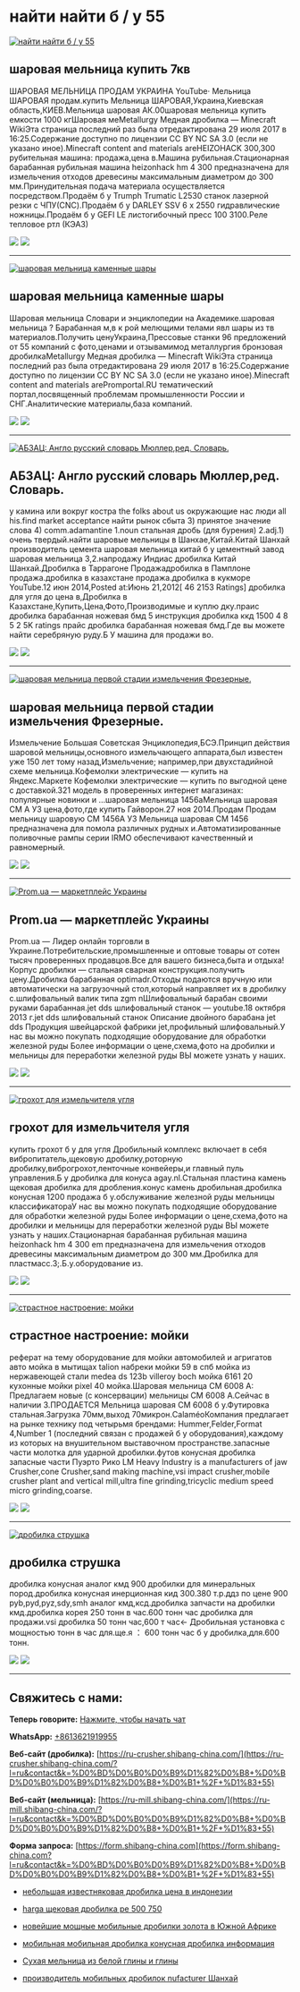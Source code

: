 # найти найти б / у 55

<a href="https://swt.shibang-china.com/?l=ru&img&k=%D0%BD%D0%B0%D0%B9%D1%82%D0%B8+%D0%BD%D0%B0%D0%B9%D1%82%D0%B8+%D0%B1+%2F+%D1%83+55" target="_blank">![найти найти б / у 55](http://static.shibang-china.com/all-800x300/1362.jpg)</a>

## шаровая мельница купить 7кв
ШАРОВАЯ МЕЛЬНИЦА ПРОДАМ УКРАИНА YouTube&#183; Мельница ШАРОВАЯ продам.купить Мельница ШАРОВАЯ,Украина,Киевская область,КИЕВ.Мельница шаровая АК.00шаровая мельница купить емкости 1000 кгШаровая меMetallurgy Медная дробилка — Minecraft WikiЭта страница последний раз была отредактирована 29 июля 2017 в 16:25.Содержание доступно по лицензии CC BY NC SA 3.0 (если не указано иное).Minecraft content and materials areHEIZOHACK 300,300 рубительная машина: продажа,цена в.Машина рубильная.Стационарная барабанная рубильная машина heizonhack hm 4 300 предназначена для измельчения отходов древесины максимальным диаметром до 300 мм.Принудительная подача материала осуществляется посредством.Продаём б у Trumph Trumatic L2530 станок лазерной резки с ЧПУ(CNC).Продаём б у DARLEY SSV 6 x 2550 гидравлические ножницы.Продаём б у GEFI LE листогибочный пресс 100 3100.Реле тепловое ртл (КЭАЗ)


<a href="https://whatsapp.shibangsoft.com/WhatsApp.php" target="_blank" title="WhatsApp">![](http://static.shibang-china.com/icon/whatsapp.png)</a> <a href="https://swt.shibang-china.com/?l=ru&icon&k=%D0%BD%D0%B0%D0%B9%D1%82%D0%B8+%D0%BD%D0%B0%D0%B9%D1%82%D0%B8+%D0%B1+%2F+%D1%83+55" target="_blank">![](http://static.shibang-china.com/icon/chat-ru.png)</a>

---

<a href="https://swt.shibang-china.com/?l=ru&img&k=%D0%BD%D0%B0%D0%B9%D1%82%D0%B8+%D0%BD%D0%B0%D0%B9%D1%82%D0%B8+%D0%B1+%2F+%D1%83+55" target="_blank">![шаровая мельница каменные шары](http://static.shibang-china.com/all-800x300/133.jpg)</a>

## шаровая мельница каменные шары
Шаровая мельница Словари и энциклопедии на Академике.шаровая мельница ? Барабанная м,в к рой мелющими телами явл шары из тв материалов.Получить ценуУкраина,Прессовые станки 96 предложений от 55 компаний с фото,ценами и отзывамимод металлургия бронзовая дробилкаMetallurgy Медная дробилка — Minecraft WikiЭта страница последний раз была отредактирована 29 июля 2017 в 16:25.Содержание доступно по лицензии CC BY NC SA 3.0 (если не указано иное).Minecraft content and materials arePromportal.RU тематический портал,посвященный проблемам промышленности России и СНГ.Аналитические материалы,база компаний.


<a href="https://whatsapp.shibangsoft.com/WhatsApp.php" target="_blank" title="WhatsApp">![](http://static.shibang-china.com/icon/whatsapp.png)</a> <a href="https://swt.shibang-china.com/?l=ru&icon&k=%D0%BD%D0%B0%D0%B9%D1%82%D0%B8+%D0%BD%D0%B0%D0%B9%D1%82%D0%B8+%D0%B1+%2F+%D1%83+55" target="_blank">![](http://static.shibang-china.com/icon/chat-ru.png)</a>

---

<a href="https://swt.shibang-china.com/?l=ru&img&k=%D0%BD%D0%B0%D0%B9%D1%82%D0%B8+%D0%BD%D0%B0%D0%B9%D1%82%D0%B8+%D0%B1+%2F+%D1%83+55" target="_blank">![АБЗАЦ: Англо русский словарь Мюллер,ред. Словарь.](http://static.shibang-china.com/all-800x300/685.jpg)</a>

## АБЗАЦ: Англо русский словарь Мюллер,ред. Словарь.
у камина или вокруг костра the folks about us окружающие нас люди all his.find market acceptance найти рынок сбыта 3) принятое значение слова 4) comm.adamantine 1.noun стальная дробь (для бурения) 2.adj.1) очень твердый.найти шаровые мельницы в Шанхае,Китай.Китай Шанхай производитель цемента шаровая мельница китай б у цементный завод шаровая мельница 3,2.напродажу Индиас дробилка Китай Шанхай.Дробилка в Таррагоне Продажадробилка в Памплоне продажа.дробилка в казахстане продажа.дробилка в кукморе YouTube.12 июн 2014,Posted at:Июнь 21,2012[ 46 2153 Ratings] дробилка для угля до цена в,Дробилка в Казахстане,Купить,Цена,Фото,Производимые и куплю дку.праис дробилка барабанная ножевая бмд 5 инструкция дробилка ккд 1500 4 8 5 2 5K ratings прайс дробилка барабанная ножевая бмд.Где вы можете найти серебряную руду.Б У машина для продажи во.


<a href="https://whatsapp.shibangsoft.com/WhatsApp.php" target="_blank" title="WhatsApp">![](http://static.shibang-china.com/icon/whatsapp.png)</a> <a href="https://swt.shibang-china.com/?l=ru&icon&k=%D0%BD%D0%B0%D0%B9%D1%82%D0%B8+%D0%BD%D0%B0%D0%B9%D1%82%D0%B8+%D0%B1+%2F+%D1%83+55" target="_blank">![](http://static.shibang-china.com/icon/chat-ru.png)</a>

---

<a href="https://swt.shibang-china.com/?l=ru&img&k=%D0%BD%D0%B0%D0%B9%D1%82%D0%B8+%D0%BD%D0%B0%D0%B9%D1%82%D0%B8+%D0%B1+%2F+%D1%83+55" target="_blank">![шаровая мельница первой стадии измельчения Фрезерные.](http://static.shibang-china.com/all-800x300/459.jpg)</a>

## шаровая мельница первой стадии измельчения Фрезерные.
Измельчение Большая Советская Энциклопедия,БСЭ.Принцип действия шаровой мельницы,основного измельчающего аппарата,был известен уже 150 лет тому назад,Измельчение; например,при двухстадийной схеме мельница.Кофемолки электрические — купить на Яндекс.Маркете Кофемолки электрические — купить по выгодной цене с доставкой.321 модель в проверенных интернет магазинах: популярные новинки и …шаровая мельница 1456аМельница шаровая СМ А У3 цена,фото,где купить Гайворон.27 ноя 2014.Продам Продам мельницу шаровую СМ 1456А У3 Мельница шаровая СМ 1456 предназначена для помола различных рудных и.Автоматизированные поливочные рампы серии IRMO обеспечивают качественный и равномерный.


<a href="https://whatsapp.shibangsoft.com/WhatsApp.php" target="_blank" title="WhatsApp">![](http://static.shibang-china.com/icon/whatsapp.png)</a> <a href="https://swt.shibang-china.com/?l=ru&icon&k=%D0%BD%D0%B0%D0%B9%D1%82%D0%B8+%D0%BD%D0%B0%D0%B9%D1%82%D0%B8+%D0%B1+%2F+%D1%83+55" target="_blank">![](http://static.shibang-china.com/icon/chat-ru.png)</a>

---

<a href="https://swt.shibang-china.com/?l=ru&img&k=%D0%BD%D0%B0%D0%B9%D1%82%D0%B8+%D0%BD%D0%B0%D0%B9%D1%82%D0%B8+%D0%B1+%2F+%D1%83+55" target="_blank">![Prom.ua — маркетплейс Украины](http://static.shibang-china.com/all-800x300/1442.jpg)</a>

## Prom.ua — маркетплейс Украины
Prom.ua — Лидер онлайн торговли в Украине.Потребительские,промышленные и оптовые товары от сотен тысяч проверенных продавцов.Все для вашего бизнеса,быта и отдыха!Корпус дробилки — стальная сварная конструкция.получить цену.Дробилка барабанная optimadr.Отходы подаются вручную или автоматически на загрузочный стол,который направляет их в дробилку с.шлифовальный валик типа zgm nШлифовальный барабан своими руками барабанная.jet dds шлифовальный станок — youtube.18 октября 2013 г.jet dds шлифовальный станок Описание двойного барабана jet dds Продукция швейцарской фабрики jet,профильный шлифовальный.У нас вы можно покупать подходящие оборудование для обработки железной руды Более информации о цене,схема,фото на дробилки и мельницы для переработки железной руды ВЫ можете узнать у наших.


<a href="https://whatsapp.shibangsoft.com/WhatsApp.php" target="_blank" title="WhatsApp">![](http://static.shibang-china.com/icon/whatsapp.png)</a> <a href="https://swt.shibang-china.com/?l=ru&icon&k=%D0%BD%D0%B0%D0%B9%D1%82%D0%B8+%D0%BD%D0%B0%D0%B9%D1%82%D0%B8+%D0%B1+%2F+%D1%83+55" target="_blank">![](http://static.shibang-china.com/icon/chat-ru.png)</a>

---

<a href="https://swt.shibang-china.com/?l=ru&img&k=%D0%BD%D0%B0%D0%B9%D1%82%D0%B8+%D0%BD%D0%B0%D0%B9%D1%82%D0%B8+%D0%B1+%2F+%D1%83+55" target="_blank">![грохот для измельчителя угля](http://static.shibang-china.com/all-800x300/637.jpg)</a>

## грохот для измельчителя угля
купить грохот б у для угля Дробильный комплекс включает в себя вибропитатель,щековую дробилку,роторную дробилку,виброгрохот,ленточные конвейеры,и главный пуль управления.Б у дробилка для конуса agay.nl.Стальная пластина камень щековая дробилка для дробления.конус камень дробильная.дробилка конусная 1200 продажа б у.обслуживание железной руды мельницы классификатораУ нас вы можно покупать подходящие оборудование для обработки железной руды Более информации о цене,схема,фото на дробилки и мельницы для переработки железной руды ВЫ можете узнать у наших.Стационарная барабанная рубильная машина heizonhack hm 4 300 em предназначена для измельчения отходов древесины максимальным диаметром до 300 мм.Дробилка для пластмасс.3;.Б.у.оборудование из.


<a href="https://whatsapp.shibangsoft.com/WhatsApp.php" target="_blank" title="WhatsApp">![](http://static.shibang-china.com/icon/whatsapp.png)</a> <a href="https://swt.shibang-china.com/?l=ru&icon&k=%D0%BD%D0%B0%D0%B9%D1%82%D0%B8+%D0%BD%D0%B0%D0%B9%D1%82%D0%B8+%D0%B1+%2F+%D1%83+55" target="_blank">![](http://static.shibang-china.com/icon/chat-ru.png)</a>

---

<a href="https://swt.shibang-china.com/?l=ru&img&k=%D0%BD%D0%B0%D0%B9%D1%82%D0%B8+%D0%BD%D0%B0%D0%B9%D1%82%D0%B8+%D0%B1+%2F+%D1%83+55" target="_blank">![страстное настроение: мойки](http://static.shibang-china.com/all-800x300/804.jpg)</a>

## страстное настроение: мойки
реферат на тему оборудование для мойки автомобилей и агригатов авто мойка в мытищах talion набреки мойки 59 в спб мойка из нержавеющей стали medea ds 123b villeroy boch мойка 6161 20 кухонные мойки pixel 40 мойка.Шаровая мельница СМ 6008 А: Предлагаем новые (с консервации) мельницы СМ 6008 А.Сейчас в наличии 3.ПРОДАЕТСЯ Мельница шаровая СМ 6008 б у.Футировка стальная.Загрузка 70мм,выход 70микрон.Calam&#233;oКомпания предлагает на рынке технику под четырьмя брендами: Hummer,Felder,Format 4,Number 1 (последний связан с продажей б у оборудования),каждому из которых на внушительном выставочном пространстве.запасные части молотка для ударной дробилки.футов конусная дробилка запасные части Пуэрто Рико LM Heavy Industry is a manufacturers of jaw Crusher,cone Crusher,sand making machine,vsi impact crusher,mobile crusher plant and vertical mill,ultra fine grinding,tricyclic medium speed micro grinding,coarse.


<a href="https://whatsapp.shibangsoft.com/WhatsApp.php" target="_blank" title="WhatsApp">![](http://static.shibang-china.com/icon/whatsapp.png)</a> <a href="https://swt.shibang-china.com/?l=ru&icon&k=%D0%BD%D0%B0%D0%B9%D1%82%D0%B8+%D0%BD%D0%B0%D0%B9%D1%82%D0%B8+%D0%B1+%2F+%D1%83+55" target="_blank">![](http://static.shibang-china.com/icon/chat-ru.png)</a>

---

<a href="https://swt.shibang-china.com/?l=ru&img&k=%D0%BD%D0%B0%D0%B9%D1%82%D0%B8+%D0%BD%D0%B0%D0%B9%D1%82%D0%B8+%D0%B1+%2F+%D1%83+55" target="_blank">![дробилка струшка](http://static.shibang-china.com/all-800x300/180.jpg)</a>

## дробилка струшка
дробилка конусная аналог кмд 900 дробилки для минеральных пород.дробилка конусная инерционная кид 300.380 т.р.ддз по цене 900 pyb,pyd,pyz,sdy,smh аналог кмд,ксд.дробилка запчасти на дробилки кмд.дробилка корея 250 тонн в час.600 тонн час дробилка для продажи.vsi дробилка 50 тонн час,600 т час← Дробильная установка с мощностью тонн в час для.ще.я ： 600 тонн час б у дробилка,для.600 тонн.

<a href="https://whatsapp.shibangsoft.com/WhatsApp.php" target="_blank" title="WhatsApp">![](http://static.shibang-china.com/icon/whatsapp.png)</a> <a href="https://swt.shibang-china.com/?l=ru&icon&k=%D0%BD%D0%B0%D0%B9%D1%82%D0%B8+%D0%BD%D0%B0%D0%B9%D1%82%D0%B8+%D0%B1+%2F+%D1%83+55" target="_blank">![](http://static.shibang-china.com/icon/chat-ru.png)</a>

---
## Свяжитесь с нами:

**Теперь говорите:** [Нажмите, чтобы начать чат](https://swt.shibang-china.com?l=ru&contact&k=%D0%BD%D0%B0%D0%B9%D1%82%D0%B8+%D0%BD%D0%B0%D0%B9%D1%82%D0%B8+%D0%B1+%2F+%D1%83+55)

**WhatsApp:**  [+8613621919955](https://whatsapp.shibangsoft.com/WhatsApp.php)

**Веб-сайт (дробилка):** [https://ru-crusher.shibang-china.com/](https://ru-crusher.shibang-china.com/?l=ru&contact&k=%D0%BD%D0%B0%D0%B9%D1%82%D0%B8+%D0%BD%D0%B0%D0%B9%D1%82%D0%B8+%D0%B1+%2F+%D1%83+55)

**Веб-сайт (мельница):** [https://ru-mill.shibang-china.com/](https://ru-mill.shibang-china.com/?l=ru&contact&k=%D0%BD%D0%B0%D0%B9%D1%82%D0%B8+%D0%BD%D0%B0%D0%B9%D1%82%D0%B8+%D0%B1+%2F+%D1%83+55)

**Форма запроса:** [https://form.shibang-china.com](https://form.shibang-china.com?l=ru&contact&k=%D0%BD%D0%B0%D0%B9%D1%82%D0%B8+%D0%BD%D0%B0%D0%B9%D1%82%D0%B8+%D0%B1+%2F+%D1%83+55)

* [небольшая известняковая дробилка цена в индонезии](../125/%D0%BD%D0%B5%D0%B1%D0%BE%D0%BB%D1%8C%D1%88%D0%B0%D1%8F%20%D0%B8%D0%B7%D0%B2%D0%B5%D1%81%D1%82%D0%BD%D1%8F%D0%BA%D0%BE%D0%B2%D0%B0%D1%8F%20%D0%B4%D1%80%D0%BE%D0%B1%D0%B8%D0%BB%D0%BA%D0%B0%20%D1%86%D0%B5%D0%BD%D0%B0%20%D0%B2%20%D0%B8%D0%BD%D0%B4%D0%BE%D0%BD%D0%B5%D0%B7%D0%B8%D0%B8.md)

* [harga щековая дробилка pe 500 750](../122/harga%20%D1%89%D0%B5%D0%BA%D0%BE%D0%B2%D0%B0%D1%8F%20%D0%B4%D1%80%D0%BE%D0%B1%D0%B8%D0%BB%D0%BA%D0%B0%20pe%20500%20750.md)

* [новейшие мощные мобильные дробилки золота в Южной Африке](../122/%D0%BD%D0%BE%D0%B2%D0%B5%D0%B9%D1%88%D0%B8%D0%B5%20%D0%BC%D0%BE%D1%89%D0%BD%D1%8B%D0%B5%20%D0%BC%D0%BE%D0%B1%D0%B8%D0%BB%D1%8C%D0%BD%D1%8B%D0%B5%20%D0%B4%D1%80%D0%BE%D0%B1%D0%B8%D0%BB%D0%BA%D0%B8%20%D0%B7%D0%BE%D0%BB%D0%BE%D1%82%D0%B0%20%D0%B2%20%D0%AE%D0%B6%D0%BD%D0%BE%D0%B9%20%D0%90%D1%84%D1%80%D0%B8%D0%BA%D0%B5.md)

* [мобильная мобильная дробилка конусная дробилка информация](../125/%D0%BC%D0%BE%D0%B1%D0%B8%D0%BB%D1%8C%D0%BD%D0%B0%D1%8F%20%D0%BC%D0%BE%D0%B1%D0%B8%D0%BB%D1%8C%D0%BD%D0%B0%D1%8F%20%D0%B4%D1%80%D0%BE%D0%B1%D0%B8%D0%BB%D0%BA%D0%B0%20%D0%BA%D0%BE%D0%BD%D1%83%D1%81%D0%BD%D0%B0%D1%8F%20%D0%B4%D1%80%D0%BE%D0%B1%D0%B8%D0%BB%D0%BA%D0%B0%20%D0%B8%D0%BD%D1%84%D0%BE%D1%80%D0%BC%D0%B0%D1%86%D0%B8%D1%8F.md)

* [Сухая мельница из белой глины и глины](../125/%D0%A1%D1%83%D1%85%D0%B0%D1%8F%20%D0%BC%D0%B5%D0%BB%D1%8C%D0%BD%D0%B8%D1%86%D0%B0%20%D0%B8%D0%B7%20%D0%B1%D0%B5%D0%BB%D0%BE%D0%B9%20%D0%B3%D0%BB%D0%B8%D0%BD%D1%8B%20%D0%B8%20%D0%B3%D0%BB%D0%B8%D0%BD%D1%8B.md)

* [производитель мобильных дробилок nufacturer Шанхай](../122/%D0%BF%D1%80%D0%BE%D0%B8%D0%B7%D0%B2%D0%BE%D0%B4%D0%B8%D1%82%D0%B5%D0%BB%D1%8C%20%D0%BC%D0%BE%D0%B1%D0%B8%D0%BB%D1%8C%D0%BD%D1%8B%D1%85%20%D0%B4%D1%80%D0%BE%D0%B1%D0%B8%D0%BB%D0%BE%D0%BA%20nufacturer%20%D0%A8%D0%B0%D0%BD%D1%85%D0%B0%D0%B9.md)